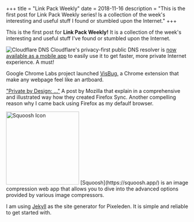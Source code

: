 +++
title = "Link Pack Weekly"
date = 2018-11-16
description = "This is the first post for Link Pack Weekly series! Is a collection of the week's interesting and useful stuff I found or stumbled upon the Internet."
+++

This is the first post for **Link Pack Weekly!** It is a collection of the week's interesting and useful stuff I've found or stumbled upon the Internet.

![Cloudflare DNS](/images/colorful-text-2.png)
Cloudflare's privacy-first public DNS resolver is [now available as a mobile app](https://blog.cloudflare.com/1-thing-you-can-do-to-make-your-internet-safer-and-faster/) to easily use it to get faster, more private Internet experience. A must!

Google Chrome Labs project launched [VisBug,](https://github.com/GoogleChromeLabs/projectvisbug) a Chrome extension that make any webpage feel like an artboard.

["Private by Design: …"](https://hacks.mozilla.org/2018/11/firefox-sync-privacy/) A post by Mozilla that explain in a comprehensive and illustrated way how they created Firefox Sync. Another compelling reason why I came back using Firefox as my defaulf browser.

<img class="east" src="/images/squoosh-icon.png" width="200px" alt="Squoosh Icon">
[Squoosh](https://squoosh.app/) is an image compression web app that allows you to dive into the advanced options provided by various image compressors.

I am using [Jekyll](https://jekyllrb.com/) as the site generator for Pixeleden. It is simple and reliable to get started with.


